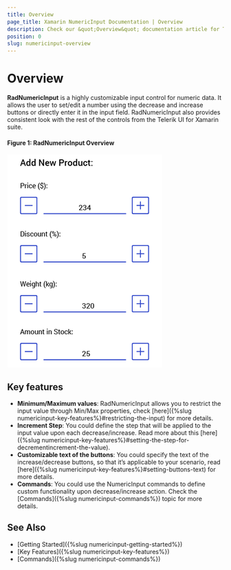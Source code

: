 ```yaml
---
title: Overview
page_title: Xamarin NumericInput Documentation | Overview
description: Check our &quot;Overview&quot; documentation article for Telerik NumericInput for Xamarin control.
position: 0
slug: numericinput-overview
---
```


# Overview

**RadNumericInput** is a highly customizable input control for numeric data. It allows the user to set/edit a number using the decrease and increase buttons or directly enter it in the input field.  RadNumericInput also provides consistent look with the rest of the controls from the Telerik UI for Xamarin suite.

#### Figure 1: RadNumericInput Overview
![NumericInput Overview](images/numericinput_overview.png "NumericInput Overview")

## Key features

 * **Minimum/Maximum values**: RadNumericInput allows you to restrict the input value through Min/Max properties, check [here]({%slug numericinput-key-features%}#restricting-the-input) for more details.
 * **Increment Step**: You could define the step that will be applied to the input value upon each decrease/increase. Read more about this [here]({%slug numericinput-key-features%}#setting-the-step-for-decrementincrement-the-value).
 * **Customizable text of the buttons**: You could specify the text of the increase/decrease buttons, so that it’s applicable to your scenario, read [here]({%slug numericinput-key-features%}#setting-buttons-text) for more details.
 * **Commands**: You could use the NumericInput commands to define custom functionality upon decrease/increase action. Check the [Commands]({%slug numericinput-commands%}) topic for more details.

## See Also

- [Getting Started]({%slug numericinput-getting-started%})
- [Key Features]({%slug numericinput-key-features%})
- [Commands]({%slug numericinput-commands%})
